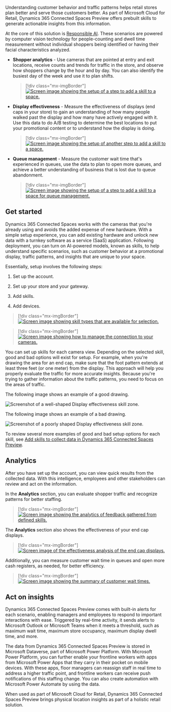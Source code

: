 Understanding customer behavior and traffic patterns helps retail stores plan better and serve those customers better. As part of Microsoft Cloud for Retail, Dynamics 365 Connected Spaces Preview offers prebuilt skills to generate actionable insights from this information.

At the core of this solution is [Responsible AI](https://www.microsoft.com/ai/responsible-ai?activetab=pivot1%3aprimaryr6&azure-portal=true). These scenarios are powered by computer vision technology for people-counting and dwell time measurement without individual shoppers being identified or having their facial characteristics analyzed.

- **Shopper analytics** - Use cameras that are pointed at entry and exit locations, receive counts and trends for traffic in the store, and observe how shoppers change by the hour and by day. You can also identify the busiest day of the week and use it to plan shifts.

   > [!div class="mx-imgBorder"]
   > [![Screen image showing the setup of a step to add a skill to a space.](../media/shopper-analytics.png)](../media/shopper-analytics.png#lightbox)

- **Display effectiveness** - Measure the effectiveness of displays (end caps in your store) to gain an understanding of how many people walked past the display and how many have actively engaged with it. Use this data to do A/B testing to determine the best locations to put your promotional content or to understand how the display is doing.

   > [!div class="mx-imgBorder"]
   > [![Screen image showing the setup of another step to add a skill to a space.](../media/display-effectiveness.png)](../media/display-effectiveness.png#lightbox)

- **Queue management** - Measure the customer wait time that's experienced in queues, use the data to plan to open more queues, and achieve a better understanding of business that is lost due to queue abandonment.

   > [!div class="mx-imgBorder"]
   > [![Screen image showing the setup of a step to add a skill to a space for queue management.](../media/queue-management.png)](../media/queue-management.png#lightbox)

## Get started

Dynamics 365 Connected Spaces works with the cameras that you're already using and avoids the added expense of new hardware. With a simple setup experience, you can add existing hardware and unlock new data with a turnkey software as a service (SaaS) application. Following deployment, you can turn on AI-powered models, known as skills, to help understand specific scenarios, such as customer behavior at a promotional display, traffic patterns, and insights that are unique to your space.

Essentially, setup involves the following steps:

1. Set up the account.

1. Set up your store and your gateway.

1. Add skills.

1. Add devices.

> [!div class="mx-imgBorder"]
> [![Screen image showing skill types that are available for selection.](../media/skill-types.png)](../media/skill-types.png#lightbox)

> [!div class="mx-imgBorder"]
> [![Screen image showing how to manage the connection to your cameras.](../media/connect-cameras.png)](../media/connect-cameras.png#lightbox)

You can set up skills for each camera view. Depending on the selected skill, good and bad options will exist for setup. For example, when you're drawing the area for an end cap, make sure that the foot pattern extends at least three feet (or one meter) from the display. This approach will help you properly evaluate the traffic for more accurate insights. Because you're trying to gather information about the traffic patterns, you need to focus on the areas of traffic.

The following image shows an example of a good drawing.

![Screenshot of a well-shaped Display effectiveness skill zone.](../media/good-drawing.png)

The following image shows an example of a bad drawing.

![Screenshot of a poorly shaped Display effectiveness skill zone.](../media/bad-drawing.png)

To review several more examples of good and bad setup options for each skill, see [Add skills to collect data in Dynamics 365 Connected Spaces Preview](/dynamics365/connected-spaces/cameras-add-skills/?azure-portal=true).

## Analytics

After you have set up the account, you can view quick results from the collected data. With this intelligence, employees and other stakeholders can review and act on the information.

In the **Analytics** section, you can evaluate shopper traffic and recognize patterns for better staffing.

> [!div class="mx-imgBorder"]
> [![Screen image showing the analytics of feedback gathered from defined skills.](../media/analytics.png)](../media/analytics.png#lightbox)

The **Analytics** section also shows the effectiveness of your end cap displays.

> [!div class="mx-imgBorder"]
> [![Screen image of the effectiveness analysis of the end cap displays.](../media/displays.png)](../media/displays.png#lightbox)

Additionally, you can measure customer wait time in queues and open more cash registers, as needed, for better efficiency.

> [!div class="mx-imgBorder"]
> [![Screen image showing the summary of customer wait times.](../media/queues.png)](../media/queues.png#lightbox)

## Act on insights

Dynamics 365 Connected Spaces Preview comes with built-in alerts for each scenario, enabling managers and employees to respond to important interactions with ease. Triggered by real-time activity, it sends alerts to Microsoft Outlook or Microsoft Teams when it meets a threshold, such as maximum wait time, maximum store occupancy, maximum display dwell time, and more.

The data from Dynamics 365 Connected Spaces Preview is stored in Microsoft Dataverse, part of Microsoft Power Platform. With Microsoft Power Platform, you can further enable your frontline workers with apps from Microsoft Power Apps that they carry in their pocket on mobile devices. With these apps, floor managers can reassign staff in real time to address a higher traffic point, and frontline workers can receive push notifications of this staffing change. You can also create automation with Microsoft Power Automate by using the data.

When used as part of Microsoft Cloud for Retail, Dynamics 365 Connected Spaces Preview brings physical location insights as part of a holistic retail solution.
